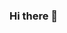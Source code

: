 ### Hi there 👋

<!--
# Hi there! 👋

I'm Tushar Sharma, a passionate Full Stack Web Developer and an enthusiastic learner from the College of Engineering, BVCOE Delhi. Welcome to my GitHub profile! Here's a little bit about me:

## About Me:
- 👯 I'm eager to explore and leverage my skills in diverse projects and opportunities.
- 🌱 Currently, I'm focusing on honing my skills in C++, Data Structures & Algorithms, and Web Development.
- 💬 Ask me about CPP, DSA, Front-end & Back-end Development, or anything related to Web Technologies!
- 📫 Reach out to me: tushar.sh08@gmail.com

## Connect with Me:
- GitHub: [coding](https://github.com/coding)
- LinkedIn: [satyajit0007](https://www.linkedin.com/in/satyajit0007/)

## Languages and Tools:
![Azure](icons/azure.png) ![C](icons/c.png) ![C++](icons/cplusplus.png) ![C#](icons/csharp.png) ![CSS3](icons/css3.png) ![Django](icons/django.png) ![Docker](icons/docker.png) ![DotNet](icons/dotnet.png) ![Figma](icons/figma.png) ![Firebase](icons/firebase.png) ![Flask](icons/flask.png) ![Flutter](icons/flutter.png) ![Git](icons/git.png) ![Heroku](icons/heroku.png) ![HTML5](icons/html5.png) ![Linux](icons/linux.png) ![MongoDB](icons/mongodb.png) ![MySQL](icons/mysql.png) ![OpenCV](icons/opencv.png) ![Pandas](icons/pandas.png) ![PostgreSQL](icons/postgresql.png) ![Postman](icons/postman.png) ![Python](icons/python.png) ![Scikit-Learn](icons/scikit_learn.png) ![Vagrant](icons/vagrant.png)

## GitHub Stats:
<table>
  <tr>
    <td>
      <img src="https://github-readme-stats.vercel.app/api?username=DakshDudeja&show_icons=true&theme=dark&count_private=true" alt="DakshDudeja's GitHub Stats" />
    </td>
    <td>
      <img src="https://github-readme-streak-stats.herokuapp.com/?user=DakshDudeja&theme=dark" alt="DakshDudeja's GitHub Streak" />
    </td>
  </tr>
</table>

## GitHub Trophies 🏆
![trophy](https://github-profile-trophy.vercel.app/?username=DakshDudeja&theme=onedark)

Feel free to explore my projects and repositories. Let's connect and build something amazing together! 😊

-->
